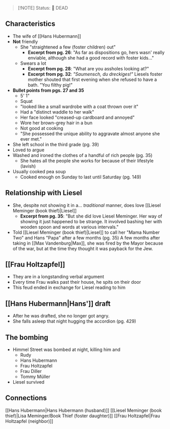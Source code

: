 > [!NOTE] Status:
> 🔴 DEAD
## Characteristics
- The wife of [[Hans Hubermann]]
- **Not** friendly
	- She "straightened a few (foster children) out"
		- **Excerpt from pg. 26**: "As far as dispositions go, hers wasn' really enviable, although she had a good record with foster kids..."
	- Swears a lot
		- **Excerpt from pg. 28**: "What are you assholes looking at?"
		- **Excerpt from pg. 32**: *"Saumensch, du dreckiges!"* Liesels foster mother shouted that first evening when she refused to have a bath. "You filthy pig!"
- **Bullet points from pgs. 27 and 35**
	- 5' 1"
	- Squat
	- "looked like a small wardrobe with a coat thrown over it"
	- Had a  "distinct waddle to her walk"
	- Her face looked "creased-up cardboard and annoyed"
	- Wore her brown-grey hair in a bun
	- Not good at cooking
	- "She possessed the unique ability to aggravate almost anyone she ever met."
- She left school in the third grade (pg. 39)
- Loved to argue
- Washed and ironed the clothes of a handful of rich people (pg. 35)
	- She hates all the people she works for because of their lifestyle (lavish)
- Usually cooked pea soup
	- Cooked enough on Sunday to last until Saturday (pg. 149)
## Relationship with Liesel
- She, despite not showing it in a... *traditional* manner, does love [[Liesel Meminger (book thief)|Liesel]]
	- **Excerpt from pg. 35**: "But she did love Liesel Meminger. Her way of showing it just happened to be strange. It involved bashing her with wooden spoon and words at various intervals."
- Told [[Liesel Meminger (book thief)|Liesel]] to call her "Mama Number Two" and Hans "Papa" after a few months (pg. 35)
A few months after taking in [[Max Vandenburg|Max]], she was fired by the Mayor because of the war, but at the time they thought it was payback for the Jew.
## [[Frau Holtzapfel]]
 - They are in a longstanding verbal argument
 - Every time Frau walks past their house, he spits on their door
 - This feud ended in exchange for Liesel reading to him
## [[Hans Hubermann|Hans']] draft
- After he was drafted, she no longer got angry.
- She falls asleep that night hugging the accordion (pg. 429)
## The bombing
- Himmel Street was bombed at night, killing him and
	- Rudy
	- Hans Hubermann
	- Frau Holtzapfel
	- Frau Diller
	- Tommy Müller
- Liesel survived
## Connections
[[Hans Hubermann|Hans Hubermann (husband)]]
[[Liesel Meminger (book thief)|Lisa Meminger/Book Thief (foster daughter)]]
[[Frau Holtzapfel|Frau Holtzapfel (neighbor)]]